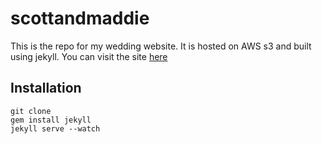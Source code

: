 # scottandmaddie

This is the repo for my wedding website. It is hosted on AWS s3 and built 
using jekyll. You can visit the site [here](scottandmaddie.com)  

## Installation

    git clone
    gem install jekyll
    jekyll serve --watch